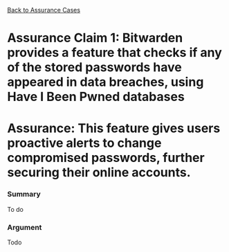 [Back to Assurance Cases](https://github.com/PatrickBN/CYBR8420_Team5/blob/main/Assurance%20Cases.md)
# Assurance Claim 1: Bitwarden provides a feature that checks if any of the stored passwords have appeared in data breaches, using Have I Been Pwned databases

# Assurance: This feature gives users proactive alerts to change compromised passwords, further securing their online accounts.

### Summary
To do

### Argument
Todo
